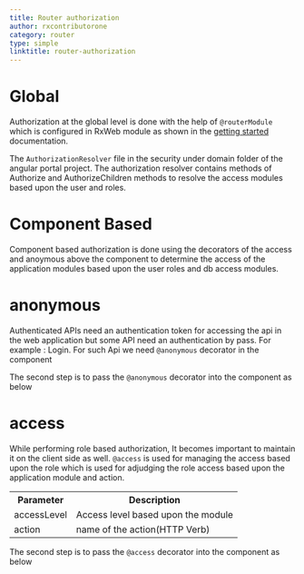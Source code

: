 ```yaml
---
title: Router authorization
author: rxcontributorone
category: router
type: simple
linktitle: router-authorization
---
```


# Global 

Authorization at the global level is done with the help of `@routerModule` which is configured in RxWeb module as shown in the <a class="redirect-link" href="">getting started</a> documentation.  

The `AuthorizationResolver` file in the security under domain folder of the angular portal project. The authorization resolver contains methods of Authorize and AuthorizeChildren methods to resolve the access modules based upon the user and roles.  

<div component="app-code" key="authorization-router-component"></div> 

# Component Based

Component based authorization is done using the decorators of the access and anoymous above the component to determine the access of the application modules based upon the user roles and db access modules. 

# anonymous

Authenticated APIs need an authentication token for accessing the api in the web application but some API need an authentication by pass. For example : Login.
For such Api we need `@anonymous` decorator in the component   

The second step is to pass the `@anonymous` decorator into the component as below 

<div component="app-code" key="authorization-anonymous-component"></div> 

# access

While performing role based authorization, It becomes important to maintain it on the client side as well. `@access` is used for managing the access based upon the role which is used for adjudging the role access based upon the application module and action.

<table class="table table-bordered table-striped">
<tr><th>Parameter</th><th>Description</th></tr>
<tr><td>accessLevel</td><td>Access level based upon the module</td></tr>
<tr><td>action</td><td>name of the action(HTTP Verb)</td></tr>
</table>

<div component="app-code" key="authorization-complete-model"></div> 

The second step is to pass the `@access` decorator into the component as below 

<div component="app-code" key="authorization-complete-component"></div> 